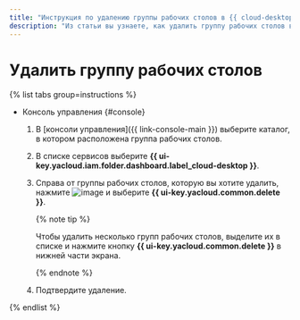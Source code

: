 ```yaml
---
title: "Инструкция по удалению группы рабочих столов в {{ cloud-desktop-full-name }}"
description: "Из статьи вы узнаете, как удалить группу рабочих столов в {{ cloud-desktop-full-name }}."
---
```


# Удалить группу рабочих столов

{% list tabs group=instructions %}

- Консоль управления {#console}

  1. В [консоли управления]({{ link-console-main }}) выберите каталог, в котором расположена группа рабочих столов.
  1. В списке сервисов выберите **{{ ui-key.yacloud.iam.folder.dashboard.label_cloud-desktop }}**.
  1. Справа от группы рабочих столов, которую вы хотите удалить, нажмите ![image](../../../_assets/console-icons/ellipsis.svg) и выберите **{{ ui-key.yacloud.common.delete }}**.
  
      {% note tip %}

      Чтобы удалить несколько групп рабочих столов, выделите их в списке и нажмите кнопку **{{ ui-key.yacloud.common.delete }}** в нижней части экрана.

      {% endnote %}

  1. Подтвердите удаление.

{% endlist %}